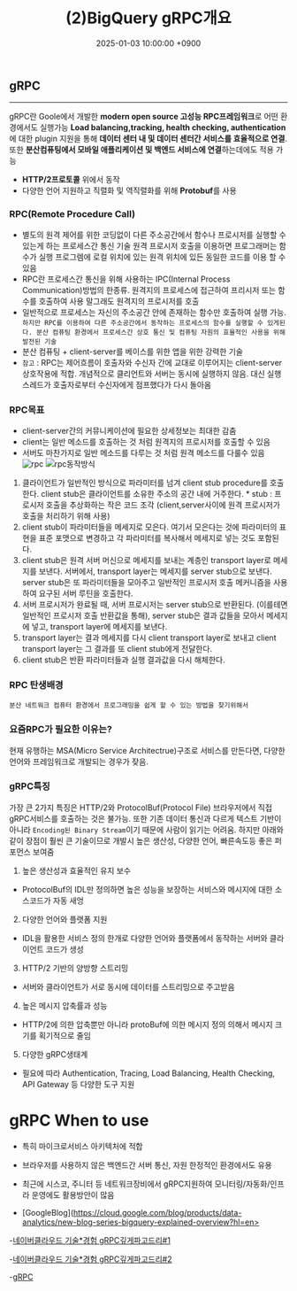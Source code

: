 ﻿---
title: "(2)BigQuery gRPC개요"
date : 2025-01-03 10:00:00 +0900
categories: [GCP,BigQuery,gRPC]
tags : [gcp,bigquery,grpc]
---


## **gRPC**

<!--more-->

---
gRPC란 Goole에서 개발한 **modern open source 고성능 RPC프레임워크**로 어떤 환경에서도 실행가능
**Load balancing,tracking, health checking, authentication**에 대한 plugin 지원을 통해 **데이터 센터 내 및 데이터 센터간 서비스를 효율적으로 연결**. 또한 **분산컴퓨팅에서 모바일 애플리케이션 및 백엔드 서비스에 연결**하는데에도 적용 가능
- **HTTP/2프로토콜** 위에서 동작
- 다양한 언어 지원하고 직렬화 및 역직렬화를 위해 **Protobuf**를 사용

### **RPC(Remote Procedure Call)**

- 별도의 원격 제어를 위한 코딩없이 다른 주소공간에서 함수나 프로시저를 실행할 수 있는게 하는 프로세스간 통신 기술
원격 프로시저 호출을  이용하면 프로그래머는 함수가 실행 프로그렘에 로컬 위치에 있는 원격 위치에 있든 동일한 코드를 이용 할 수 있음
- RPC란 프로세스간 통신을 위해 사용하는 IPC(Internal Process Communication)방법의 한종류. 원격지의 프로세스에 접근하여 프리시저 또는 함수를 호출하여 사용  말그래도 원격지의 프로시저를 호출
- 일반적으로 프로세스는 자신의 주소공간 안에 존재하는 함수만 호출하여 실행 가능. `하지만 RPC를 이용하여 다른 주소공간에서 동작하는 프로세스의 함수를 실행할 수 있게된다. 분산 컴퓨팅 환경에서 프로세스간 상호 통신 및 컴퓨팅 자원의 효율적인 사용을 위해 발전된 기술`
- 분산 컴퓨팅 + client-server를 베이스를 위한 앱을 위한 강력한 기술
- `참고` : RPC는 제어흐름이 호출자와 수신자 간에 교대로 이루어지는 client-server 상호작용에 적합. 개념적으로 클리언트와 서버는 동시에 실행하지 않음. 대신 실행 스레드가 호출자로부터 수신자에게 점프했다가 다시 돌아옴

### **RPC목표**

- client-server간의 커뮤니케이션에 필요한 상세정보는 최대한 감춤
- client는 일반 메소드를 호출하는 것 처럼 원격지의 프로시저를 호출할 수 있음
- 서버도 마찬가지로 일반 메소드를 다루는 것 처럼 원격 메소드를 다룰수 있음
![rpc](https://velog.velcdn.com/images%2Fjakeseo_me%2Fpost%2Fcbee941a-abc3-40a0-bab3-69c03bb25cba%2Fimage.png)
![rpc동작방식](https://velog.velcdn.com/images%2Fjakeseo_me%2Fpost%2F16327fcc-4da1-4a4b-8dbc-b5b84a933900%2Fimage.png)

1. 클라이언트가 일반적인 방식으로 파라미터를 넘겨 client stub procedure를 호출한다. client stub은 클라이언트를 소유한 주소의 공간 내에 거주한다. * stub : 프로시저 호출을 추상화하는 작은 코드 조각 (client,server사이에 원격 프로시저가 호출을 처리하기 위해 사용)
2. client stub이 파라미터들을 메세지로 모은다. 여기서 모은다는 것에 파라미터의 표현을 표준 포맷으로 변경하고 각 파라미터를 복사해서 메세지로 넣는 것도 포함된다.
3. client stub은 원격 서버 머신으로 메세지를 보내는 계층인 transport layer로 메세지를 보낸다.
서버에서, transport layer는 메세지를 server stub으로 보낸다. server stub은 또 파라미터들을 모아주고 일반적인 프로시저 호출 메커니즘을 사용하여 요구된 서버 루틴을 호출한다.
4. 서버 프로시저가 완료될 때, 서버 프로시저는 server stub으로 반환된다. (이를테면 일반적인 프로시저 호출 반환값을 통해), server stub은 결과 값들을 모아서 메세지에 넣고, transport layer에 메세지를 보낸다.
5. transport layer는 결과 메세지를 다시 client transport layer로 보내고 client transport layer는 그 결과를 또 client stub에게 전달한다.
6. client stub은 반환 파라미터들과 실행 결과값을 다시 해체한다.

### **RPC 탄생배경**

`분산 네트워크 컴퓨터 환경에서 프로그래밍을 쉽게 할 수 있는 방법을 찾기위해서`

### **요즘RPC가 필요한 이유는?**

현재 유행하는 MSA(Micro Service Architectrue)구조로 서비스를 만든다면, 다양한 언어와 프레임워크로 개발되는 경우가 잦음.

### gRPC특징

가장 큰 2가지 특징은 HTTP/2와 ProtocolBuf(Protocol File)
브라우저에서 직접 gRPC서비스를 호출하는 것은 불가능. 또한 기존 데이터 통신과 다르게 텍스트 기반이 아니라 `Encoding된 Binary Stream`이기 때문에 사람이 읽기는 어려움. 하지만 아래와 같이 장점이 훨씬 큰 기술이므로 개발시 높은 생산성, 다양한 언어, 빠른속도등 좋은 퍼포먼스 보여줌

1. 높은 생산성과 효율적인 유지 보수

- ProtocolBuf의 IDL만 정의하면 높은 성능을 보장하는 서비스와 메시지에 대한 소스코드가 자동 새엉

2. 다양한 언어와 플랫폼 지원

- IDL을 활용한 서비스 정의 한개로 다양한 언어와 플랫폼에서 동작하는 서버와 클라이언트 코드가 생성

3. HTTP/2 기반의 양방향 스트리밍

- 서버와 클라이언트가 서로 동시에 데이터를 스트리밍으로 주고받음

4. 높은 메시지 압축률과 성능

- HTTP/2에 의한 압축뿐만 아니라 protoBuf에 의한 메시지 정의 의해서 메시지 크기를 획기적으로 줄임

5. 다양한 gRPC생태계

- 필요에 따라 Authentication, Tracing, Load Balancing, Health Checking, API Gateway 등 다양한 도구 지원

# gRPC When to use

- 특히 마이크로서비스 아키텍처에 적합
- 브라우저를 사용하지 않은 백엔드간 서버 통신, 자원 한정적인 환경에서도 유용
- 최근에 시스코, 주니터 등 네트워크장비에서 gRPC지원하여 모니터링/자동화/인프라 운영에도 활용방안이 많음

- [GoogleBlog](https://cloud.google.com/blog/products/data-analytics/new-blog-series-bigquery-explained-overview?hl=en>
  
-[네이버클라우드 기술*경험 gRPC깊게파고드리#1](https://medium.com/naver-cloud-platform/nbp-%EA%B8%B0%EC%88%A0-%EA%B2%BD%ED%97%98-%EC%8B%9C%EB%8C%80%EC%9D%98-%ED%9D%90%EB%A6%84-grpc-%EA%B9%8A%EA%B2%8C-%ED%8C%8C%EA%B3%A0%EB%93%A4%EA%B8%B0-1-39e97cb3460)

-[네이버클라우드 기술*경험 gRPC깊게파고드리#2](https://medium.com/naver-cloud-platform/nbp-%EA%B8%B0%EC%88%A0-%EA%B2%BD%ED%97%98-%EC%8B%9C%EB%8C%80%EC%9D%98-%ED%9D%90%EB%A6%84-grpc-%EA%B9%8A%EA%B2%8C-%ED%8C%8C%EA%B3%A0%EB%93%A4%EA%B8%B0-2-b01d390a7190)

-[gRPC](ttps://developers.google.com/protocol-buffers/docs/overview)
